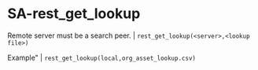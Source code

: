 # SA-rest_get_lookup

Remote server must be a search peer.
| `rest_get_lookup(<server>,<lookup file>)`

Example"
| `rest_get_lookup(local,org_asset_lookup.csv)`

